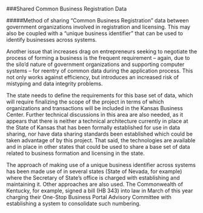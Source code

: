 ###Shared Common Business Registration Data

#####Method of sharing “Common Business Registration” data between government organizations involved in registration and licensing. This may also be coupled with a “unique business identifier” that can be used to identify businesses across systems.    

Another issue that increases drag on entrepreneurs seeking to negotiate the process of forming a business is the frequent requirement – again, due to the silo’d nature of government organizations and supporting computer systems – for reentry of common data during the application process.  This not only works against efficiency, but introduces an increased risk of mistyping and data integrity problems.

The state needs to define the requirements for this base set of data, which will require finalizing the scope of the project in terms of which organizations and transactions will be included in the Kansas Business Center.  Further technical discussions in this area are also needed, as it appears that there is neither a technical architecture currently in place at the State of Kansas that has been formally established for use in data sharing, nor have data sharing standards been established which could be taken advantage of by this project.  That said, the technologies are available and in place in other states that could be used to share a base set of data related to business formation and licensing in the state.

The approach of making use of a unique business identifier across systems has been made use of in several states (State of Nevada, for example) where the Secretary of State’s office is charged with establishing and maintaining it. Other approaches are also used.  The Commonwealth of Kentucky, for example, signed a bill (HB 343) into law in March of this year charging their One-Stop Business Portal Advisory Committee with establishing a system to consolidate such numbering.
